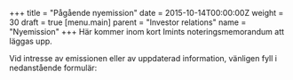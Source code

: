 +++
title = "Pågående nyemission"
date = 2015-10-14T00:00:00Z
weight = 30
draft = true
[menu.main]
parent = "Investor relations"
name = "Nyemission"
+++
Här kommer inom kort Imints noteringsmemorandum att läggas upp.

Vid intresse av emissionen eller av uppdaterad information, vänligen fyll i nedanstående formulär:
